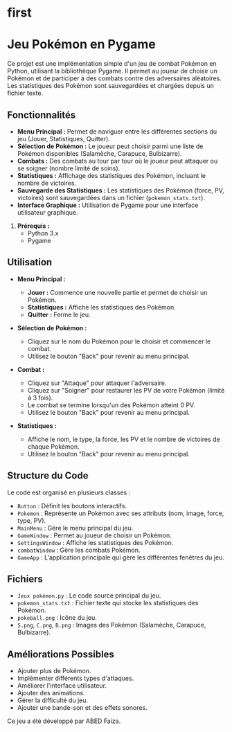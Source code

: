 # first
# Jeu Pokémon en Pygame

Ce projet est une implémentation simple d'un jeu de combat Pokémon en Python, utilisant la bibliothèque Pygame. Il permet au joueur de choisir un Pokémon et de participer à des combats contre des adversaires aléatoires. Les statistiques des Pokémon sont sauvegardées et chargées depuis un fichier texte.

## Fonctionnalités

* **Menu Principal :** Permet de naviguer entre les différentes sections du jeu (Jouer, Statistiques, Quitter).
* **Sélection de Pokémon :** Le joueur peut choisir parmi une liste de Pokémon disponibles (Salamèche, Carapuce, Bulbizarre).
* **Combats :** Des combats au tour par tour où le joueur peut attaquer ou se soigner (nombre limité de soins).
* **Statistiques :** Affichage des statistiques des Pokémon, incluant le nombre de victoires.
* **Sauvegarde des Statistiques :** Les statistiques des Pokémon (force, PV, victoires) sont sauvegardées dans un fichier (`pokemon_stats.txt`).
* **Interface Graphique :** Utilisation de Pygame pour une interface utilisateur graphique.



1.  **Prérequis :**
    * Python 3.x
    * Pygame 


## Utilisation

* **Menu Principal :**
    * **Jouer :** Commence une nouvelle partie et permet de choisir un Pokémon.
    * **Statistiques :** Affiche les statistiques des Pokémon.
    * **Quitter :** Ferme le jeu.

* **Sélection de Pokémon :**
    * Cliquez sur le nom du Pokémon pour le choisir et commencer le combat.
    * Utilisez le bouton "Back" pour revenir au menu principal.

* **Combat :**
    * Cliquez sur "Attaque" pour attaquer l'adversaire.
    * Cliquez sur "Soigner" pour restaurer les PV de votre Pokémon (limité à 3 fois).
    * Le combat se termine lorsqu'un des Pokémon atteint 0 PV.
    * Utilisez le bouton "Back" pour revenir au menu principal.

* **Statistiques :**
    * Affiche le nom, le type, la force, les PV et le nombre de victoires de chaque Pokémon.
    * Utilisez le bouton "Back" pour revenir au menu principal.

## Structure du Code

Le code est organisé en plusieurs classes :

* `Button` :  Définit les boutons interactifs.
* `Pokemon` :  Représente un Pokémon avec ses attributs (nom, image, force, type, PV).
* `MainMenu` :  Gère le menu principal du jeu.
* `GameWindow` :  Permet au joueur de choisir un Pokémon.
* `SettingsWindow` :  Affiche les statistiques des Pokémon.
* `combatWindow` :  Gère les combats Pokémon.
* `GameApp` :   L'application principale qui gère les différentes fenêtres du jeu.

## Fichiers

* `Jeux pokémon.py` : Le code source principal du jeu.
* `pokemon_stats.txt` :  Fichier texte qui stocke les statistiques des Pokémon.
* `pokeball.png` :  Icône du jeu.
* `S.png`, `C.png`, `B.png` :  Images des Pokémon (Salamèche, Carapuce, Bulbizarre).

## Améliorations Possibles

* Ajouter plus de Pokémon.
* Implémenter différents types d'attaques.
* Améliorer l'interface utilisateur.
* Ajouter des animations.
* Gérer la difficulté du jeu.
* Ajouter une bande-son et des effets sonores.



Ce jeu a été développé par ABED Faiza.
